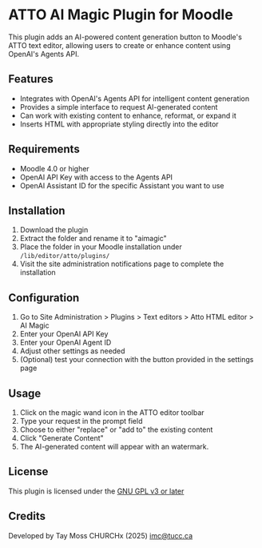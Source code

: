# ATTO AI Magic Plugin for Moodle

This plugin adds an AI-powered content generation button to Moodle's ATTO text editor, allowing users to create or enhance content using OpenAI's Agents API.

## Features

- Integrates with OpenAI's Agents API for intelligent content generation
- Provides a simple interface to request AI-generated content
- Can work with existing content to enhance, reformat, or expand it
- Inserts HTML with appropriate styling directly into the editor

## Requirements

- Moodle 4.0 or higher
- OpenAI API Key with access to the Agents API
- OpenAI Assistant ID for the specific Assistant you want to use

## Installation

1. Download the plugin
2. Extract the folder and rename it to "aimagic"
3. Place the folder in your Moodle installation under `/lib/editor/atto/plugins/`
4. Visit the site administration notifications page to complete the installation

## Configuration

1. Go to Site Administration > Plugins > Text editors > Atto HTML editor > AI Magic
2. Enter your OpenAI API Key
3. Enter your OpenAI Agent ID
4. Adjust other settings as needed
5. (Optional) test your connection with the button provided in the settings page

## Usage

1. Click on the magic wand icon in the ATTO editor toolbar
2. Type your request in the prompt field
3. Choose to either "replace" or "add to" the existing content
4. Click "Generate Content"
5. The AI-generated content will appear with an watermark.

## License

This plugin is licensed under the [GNU GPL v3 or later](http://www.gnu.org/copyleft/gpl.html)

## Credits

Developed by Tay Moss CHURCHx (2025) imc@tucc.ca
